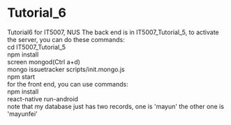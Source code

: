 # Tutorial_6
Tutorial6 for IT5007, NUS
The back end is in IT5007_Tutorial_5, to activate the server, you can do these commands:
<br/>
cd IT5007_Tutorial_5
<br/>
npm install
<br/>
screen mongod(Ctrl a+d)
<br/>
mongo issuetracker scripts/init.mongo.js
<br/>
npm start
<br/>
for the front end, you can use commands:
<br/>
npm install
<br/>
react-native run-android
<br/>
note that my database just has two records, one is 'mayun' the other one is 'mayunfei'
